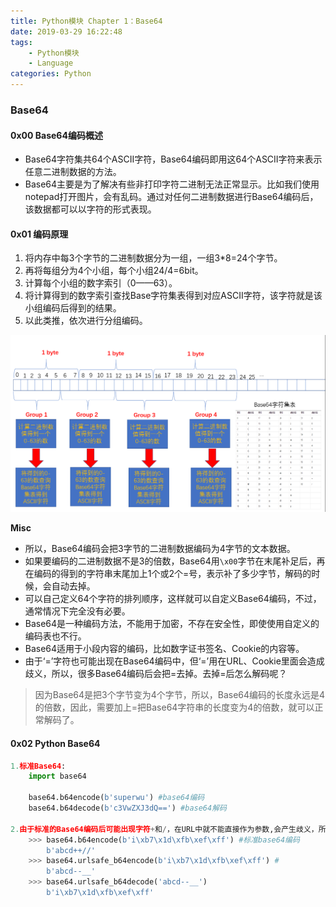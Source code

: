 ```yaml
---
title: Python模块 Chapter 1：Base64
date: 2019-03-29 16:22:48
tags:
	- Python模块
	- Language
categories: Python
---
```


### Base64

#### 0x00 Base64编码概述

- Base64字符集共64个ASCII字符，Base64编码即用这64个ASCII字符来表示任意二进制数据的方法。
- Base64主要是为了解决有些非打印字符二进制无法正常显示。比如我们使用notepad打开图片，会有乱码。通过对任何二进制数据进行Base64编码后，该数据都可以以字符的形式表现。

<!-- more -->

#### 0x01 编码原理

1. 将内存中每3个字节的二进制数据分为一组，一组3*8=24个字节。
2. 再将每组分为4个小组，每个小组24/4=6bit。
3. 计算每个小组的数字索引（0——63）。
4. 将计算得到的数字索引查找Base字符集表得到对应ASCII字符，该字符就是该小组编码后得到的结果。
5. 以此类推，依次进行分组编码。

![](01python模块之Base64\QQ截图20190329170758.png)

**Misc**

- 所以，Base64编码会把3字节的二进制数据编码为4字节的文本数据。
- 如果要编码的二进制数据不是3的倍数，Base64用`\x00`字节在末尾补足后，再在编码的得到的字符串末尾加上1个或2个=号，表示补了多少字节，解码的时候，会自动去掉。
- 可以自己定义64个字符的排列顺序，这样就可以自定义Base64编码，不过，通常情况下完全没有必要。
- Base64是一种编码方法，不能用于加密，不存在安全性，即使使用自定义的编码表也不行。
- Base64适用于小段内容的编码，比如数字证书签名、Cookie的内容等。
- 由于‘=’字符也可能出现在Base64编码中，但‘=’用在URL、Cookie里面会造成歧义，所以，很多Base64编码后会把=去掉。去掉=后怎么解码呢？

> 因为Base64是把3个字节变为4个字节，所以，Base64编码的长度永远是4的倍数，因此，需要加上=把Base64字符串的长度变为4的倍数，就可以正常解码了。

#### 0x02 Python Base64

```python
1.标准Base64:
	import base64

	base64.b64encode(b'superwu') #base64编码
	base64.b64decode(b'c3VwZXJ3dQ==') #base64解码

2.由于标准的Base64编码后可能出现字符+和/，在URL中就不能直接作为参数,会产生歧义，所以又有一种"url safe"的base64编码，其实就是把字符+和/分别变成-和_：
	>>> base64.b64encode(b'i\xb7\x1d\xfb\xef\xff') #标准base64编码
		b'abcd++//'
	>>> base64.urlsafe_b64encode(b'i\xb7\x1d\xfb\xef\xff') #
		b'abcd--__'
	>>> base64.urlsafe_b64decode('abcd--__')
		b'i\xb7\x1d\xfb\xef\xff'
```



